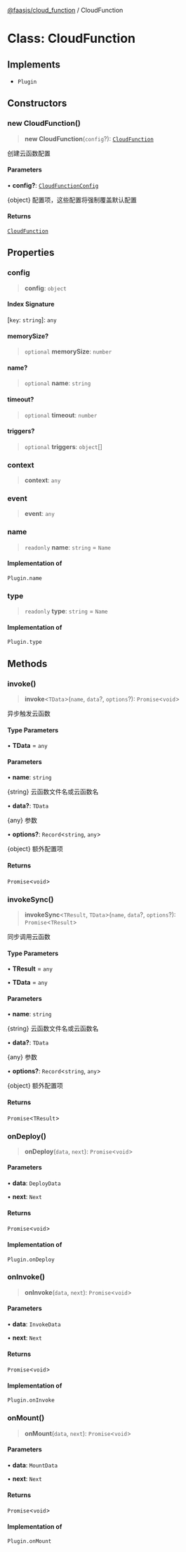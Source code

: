 [@faasjs/cloud_function](../README.md) / CloudFunction

# Class: CloudFunction

## Implements

- `Plugin`

## Constructors

### new CloudFunction()

> **new CloudFunction**(`config`?): [`CloudFunction`](CloudFunction.md)

创建云函数配置

#### Parameters

• **config?**: [`CloudFunctionConfig`](../type-aliases/CloudFunctionConfig.md)

{object} 配置项，这些配置将强制覆盖默认配置

#### Returns

[`CloudFunction`](CloudFunction.md)

## Properties

### config

> **config**: `object`

#### Index Signature

 \[`key`: `string`\]: `any`

#### memorySize?

> `optional` **memorySize**: `number`

#### name?

> `optional` **name**: `string`

#### timeout?

> `optional` **timeout**: `number`

#### triggers?

> `optional` **triggers**: `object`[]

### context

> **context**: `any`

### event

> **event**: `any`

### name

> `readonly` **name**: `string` = `Name`

#### Implementation of

`Plugin.name`

### type

> `readonly` **type**: `string` = `Name`

#### Implementation of

`Plugin.type`

## Methods

### invoke()

> **invoke**\<`TData`\>(`name`, `data`?, `options`?): `Promise`\<`void`\>

异步触发云函数

#### Type Parameters

• **TData** = `any`

#### Parameters

• **name**: `string`

{string} 云函数文件名或云函数名

• **data?**: `TData`

{any} 参数

• **options?**: `Record`\<`string`, `any`\>

{object} 额外配置项

#### Returns

`Promise`\<`void`\>

### invokeSync()

> **invokeSync**\<`TResult`, `TData`\>(`name`, `data`?, `options`?): `Promise`\<`TResult`\>

同步调用云函数

#### Type Parameters

• **TResult** = `any`

• **TData** = `any`

#### Parameters

• **name**: `string`

{string} 云函数文件名或云函数名

• **data?**: `TData`

{any} 参数

• **options?**: `Record`\<`string`, `any`\>

{object} 额外配置项

#### Returns

`Promise`\<`TResult`\>

### onDeploy()

> **onDeploy**(`data`, `next`): `Promise`\<`void`\>

#### Parameters

• **data**: `DeployData`

• **next**: `Next`

#### Returns

`Promise`\<`void`\>

#### Implementation of

`Plugin.onDeploy`

### onInvoke()

> **onInvoke**(`data`, `next`): `Promise`\<`void`\>

#### Parameters

• **data**: `InvokeData`

• **next**: `Next`

#### Returns

`Promise`\<`void`\>

#### Implementation of

`Plugin.onInvoke`

### onMount()

> **onMount**(`data`, `next`): `Promise`\<`void`\>

#### Parameters

• **data**: `MountData`

• **next**: `Next`

#### Returns

`Promise`\<`void`\>

#### Implementation of

`Plugin.onMount`
